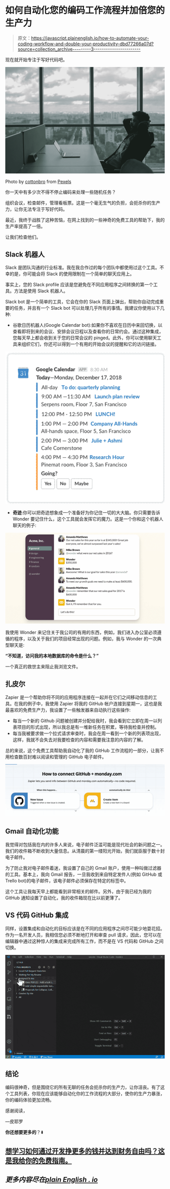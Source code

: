 # 如何自动化您的编码工作流程并加倍您的生产力

> 原文：<https://javascript.plainenglish.io/how-to-automate-your-coding-workflow-and-double-your-productivity-dbd77266a07d?source=collection_archive---------3----------------------->

现在就开始专注于写好代码吧。

![](img/af704b942334029894662e1347925be4.png)

Photo by [cottonbro](https://www.pexels.com/@cottonbro?utm_content=attributionCopyText&utm_medium=referral&utm_source=pexels) from [Pexels](https://www.pexels.com/photo/man-reclining-and-looking-at-his-laptop-5483064/?utm_content=attributionCopyText&utm_medium=referral&utm_source=pexels)

你一天中有多少次不得不停止编码来处理一些随机任务？

组织会议，检查邮件，管理看板票。这是一个毫无生气的负担，会扼杀你的生产力，让你无法专注于写好代码。

最近，我终于战胜了这种苦恼，在网上找到的一些神奇的免费工具的帮助下，我的生产率提高了一倍。

让我们检查他们。

## Slack 机器人

Slack 是团队沟通的行业标准。我在我合作过的每个团队中都使用过这个工具。不幸的是，你可能会将 Slack 的使用限制在一个简单的聊天应用上。

事实上，您的 Slack profile 应该是您避免在不同应用程序之间转换的第一个工具。方法是使用 Slack 机器人。

Slack bot 是一个简单的工具，它会在你的 Slack 页面上弹出，帮助你自动完成重要的任务，并且有一个 Slack bot 可以处理几乎所有的事情。我建议你使用以下几种:

*   谷歌日历机器人(Google Calendar bot):如果你不喜欢在日历中来回切换，以查看即将到来的会议、安排会议日程以及查看你的日常约会。通过这种集成，您每天早上都会收到关于您的日常会议的 pinged。此外，你可以使用聊天工具来组织它们，你还可以得到一个有用的开始会议的提醒和它的访问链接。

![](img/c109350ccde2cd65c0477aa772258b7e.png)

*   **奇迹**:你可以把奇迹想象成一个准备好为你记住一切的大大脑。你只需要告诉 Wonder 要记住什么，这个工具就会发挥它的魔力。这是一个你和这个机器人聊天的例子:

![](img/2af6ebca8398e5f63a4c0675c09a5184.png)

我使用 Wonder 来记住关于我公司的有用的东西，例如，我们进入办公室必须遵循的程序，以及关于我们的项目经常出现的问题。例如，我与 Wonder 的一次典型聊天是:

**“不知道，访问我的本地数据库的命令是什么？”**

一个真正的救世主来阻止我浏览文件。

## 扎皮尔

Zapier 是一个帮助你将不同的应用程序连接在一起并在它们之间移动信息的工具。在我的例子中，我使用 Zapier 将我的 GitHub 帐户连接到星期一，这也是我最喜欢的免费生产力，我设置了一些触发器来自动执行这些操作:

*   每当一个新的 Github 问题被创建并分配给我时，我会看到它立即在周一以列表项目的形式出现，所以我总是有一堆新任务在积累，等待我检查并控制。
*   每当我被要求做一个拉式请求审查时，我会在周一看到一个新的列表项出现，这样，我就不会失去对我要检查的内容和需要我注意的内容的了解。

总的来说，这个免费工具帮助我自动化了我的 GitHub 工作流程的一部分，让我不用检查数百封难以阅读和管理的 GitHub 电子邮件。

![](img/34e6fbb972998e3c2764494f8e97367d.png)

## Gmail 自动化功能

我觉得对包括我在内的许多人来说，电子邮件泛滥可能是现代社会的新问题之一。我们的收件箱不断收到大量信息。从清晨的第一缕阳光开始，我们就臣服于数十封电子邮件。

为了防止我对电子邮件着迷，我设置了自己的 Gmail 账户，使用一种叫做过滤器的工具。基本上，我向 Gmail 报告，一旦我收到来自特定发件人(例如 GitHub 或 Trello bot)的电子邮件，该电子邮件必须保存在特定的标签中。

这个工具让我每天早上都能看到非常相关的邮件。另外，由于我已经为我的 GitHub 通知设置了自动化，我的收件箱现在比以前更薄了。

## VS 代码 GitHub 集成

同样，设置集成和自动化的目标应该是在不同的应用程序之间尽可能少地耍花招。作为一名开发人员，我相信您必须不断地打开和审查 pull 请求，因此，您可以在编辑器中通过这种惊人的集成来完成所有工作，而不是在 VS 代码和 GitHub 之间切换。

![](img/9de0009f4e4bbee31e5d49e11b7e9781.png)

## 结论

编码很神奇，但是围绕它的所有无聊的任务会扼杀你的生产力，让你沮丧。有了这个工具列表，你现在应该能够自动化你的工作流程的大部分，使你的生产力暴涨，你的编码体验更加流畅。

感谢阅读，

—皮耶罗

**你还想要更多的**？⬇️

## [想学习如何通过开发挣更多的钱并达到财务自由吗？这是我给你的免费指南。](https://tinyurl.com/MoneyDev)

## *更多内容尽在*[***plain English . io***](http://plainenglish.io/)
